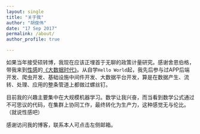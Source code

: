 ```yaml
---
layout: single
title: "关于我"
author: "胡俊伟"
date: "17 Sep 2017"
permalink: /about/
author_profile: true

---
```


如果当年接受硕转博，我现在应该正埋首于无聊的政策计量研究。感谢舍恩伯格，带我来到[性感](https://hbr.org/2012/10/data-scientist-the-sexiest-job-of-the-21st-century)的[《大数据时代》](https://book.douban.com/subject/20429677/)。从自学`Hello World`起，我先后参与过APP后端开发、爬虫开发、基础设施中间件开发、大数据平台开发，算是在数据产生、流转、处理、应用的整条管道上都做过螺丝钉。

目前我的兴趣主要集中在大规模机器学习。数学让我兴奋，而当看到数学公式通过不可思议的代码，在集群上协同工作，最终转化为生产力，这种感觉无与伦比。（就说性感吧）

感谢访问我的博客，联系本人可点击左侧邮箱。
